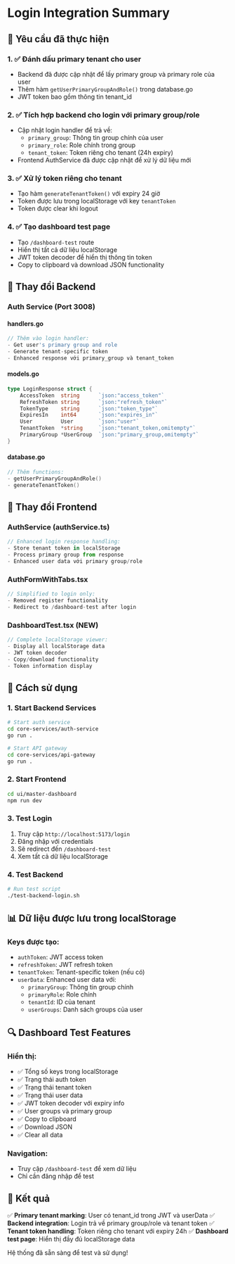 # Login Integration Summary

## 🎯 Yêu cầu đã thực hiện

### 1. ✅ Đánh dấu primary tenant cho user
- Backend đã được cập nhật để lấy primary group và primary role của user
- Thêm hàm `getUserPrimaryGroupAndRole()` trong database.go
- JWT token bao gồm thông tin tenant_id

### 2. ✅ Tích hợp backend cho login với primary group/role
- Cập nhật login handler để trả về:
  - `primary_group`: Thông tin group chính của user
  - `primary_role`: Role chính trong group
  - `tenant_token`: Token riêng cho tenant (24h expiry)
- Frontend AuthService đã được cập nhật để xử lý dữ liệu mới

### 3. ✅ Xử lý token riêng cho tenant
- Tạo hàm `generateTenantToken()` với expiry 24 giờ
- Token được lưu trong localStorage với key `tenantToken`
- Token được clear khi logout

### 4. ✅ Tạo dashboard test page
- Tạo `/dashboard-test` route
- Hiển thị tất cả dữ liệu localStorage
- JWT token decoder để hiển thị thông tin token
- Copy to clipboard và download JSON functionality

## 🔧 Thay đổi Backend

### Auth Service (Port 3008)

#### handlers.go
```go
// Thêm vào login handler:
- Get user's primary group and role
- Generate tenant-specific token
- Enhanced response với primary_group và tenant_token
```

#### models.go
```go
type LoginResponse struct {
    AccessToken  string      `json:"access_token"`
    RefreshToken string      `json:"refresh_token"`
    TokenType    string      `json:"token_type"`
    ExpiresIn    int64       `json:"expires_in"`
    User         User        `json:"user"`
    TenantToken  *string     `json:"tenant_token,omitempty"`
    PrimaryGroup *UserGroup  `json:"primary_group,omitempty"`
}
```

#### database.go
```go
// Thêm functions:
- getUserPrimaryGroupAndRole()
- generateTenantToken()
```

## 🎨 Thay đổi Frontend

### AuthService (authService.ts)
```typescript
// Enhanced login response handling:
- Store tenant token in localStorage
- Process primary group from response
- Enhanced user data với primary group/role
```

### AuthFormWithTabs.tsx
```typescript
// Simplified to login only:
- Removed register functionality
- Redirect to /dashboard-test after login
```

### DashboardTest.tsx (NEW)
```typescript
// Complete localStorage viewer:
- Display all localStorage data
- JWT token decoder
- Copy/download functionality
- Token information display
```

## 🚀 Cách sử dụng

### 1. Start Backend Services
```bash
# Start auth service
cd core-services/auth-service
go run .

# Start API gateway
cd core-services/api-gateway
go run .
```

### 2. Start Frontend
```bash
cd ui/master-dashboard
npm run dev
```

### 3. Test Login
1. Truy cập `http://localhost:5173/login`
2. Đăng nhập với credentials
3. Sẽ redirect đến `/dashboard-test`
4. Xem tất cả dữ liệu localStorage

### 4. Test Backend
```bash
# Run test script
./test-backend-login.sh
```

## 📊 Dữ liệu được lưu trong localStorage

### Keys được tạo:
- `authToken`: JWT access token
- `refreshToken`: JWT refresh token  
- `tenantToken`: Tenant-specific token (nếu có)
- `userData`: Enhanced user data với:
  - `primaryGroup`: Thông tin group chính
  - `primaryRole`: Role chính
  - `tenantId`: ID của tenant
  - `userGroups`: Danh sách groups của user

## 🔍 Dashboard Test Features

### Hiển thị:
- ✅ Tổng số keys trong localStorage
- ✅ Trạng thái auth token
- ✅ Trạng thái tenant token
- ✅ Trạng thái user data
- ✅ JWT token decoder với expiry info
- ✅ User groups và primary group
- ✅ Copy to clipboard
- ✅ Download JSON
- ✅ Clear all data

### Navigation:
- Truy cập `/dashboard-test` để xem dữ liệu
- Chỉ cần đăng nhập để test

## 🎯 Kết quả

✅ **Primary tenant marking**: User có tenant_id trong JWT và userData
✅ **Backend integration**: Login trả về primary group/role và tenant token
✅ **Tenant token handling**: Token riêng cho tenant với expiry 24h
✅ **Dashboard test page**: Hiển thị đầy đủ localStorage data

Hệ thống đã sẵn sàng để test và sử dụng!
